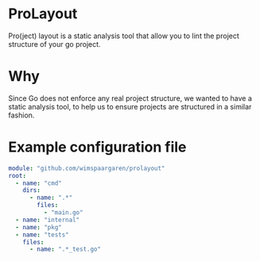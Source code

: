 # ProLayout

Pro(ject) layout is a static analysis tool that allow you to lint the project structure of your go project.

# Why

Since Go does not enforce any real project structure, we wanted to have a static analysis tool, to help us to ensure projects are structured in a similar fashion. 

# Example configuration file

```YAML
module: "github.com/wimspaargaren/prolayout"
root:
  - name: "cmd"
    dirs:
      - name: ".*"
        files:
          - "main.go"
  - name: "internal"
  - name: "pkg"
  - name: "tests"
    files:
      - name: ".*_test.go"
```
